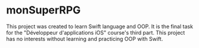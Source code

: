 # monSuperRPG

This project was created to learn Swift language and OOP. It is the final task for the "Développeur d'applications iOS" course's third part.
This project has no interests without learning and practicing OOP with Swift.
